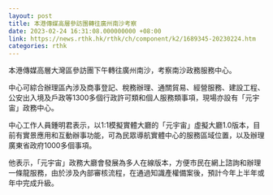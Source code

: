 ```yaml
---
layout: post
title: 本港傳媒高層參訪團轉往廣州南沙考察
date: 2023-02-24 16:31:08.000000000 +08:00
link: https://news.rthk.hk/rthk/ch/component/k2/1689345-20230224.htm
categories: rthk
---
```


本港傳媒高層大灣區參訪團下午轉往廣州南沙，考察南沙政務服務中心。

中心可綜合辦理區內涉及商事登記、稅務辦理、通關貿易、經營服務、建設工程、公安出入境及戶政等1300多個行政許可類和個人服務類事項，現場亦設有「元宇宙」政務中心。

中心工作人員鍾明君表示，以1:1模擬實體大廳的「元宇宙」虛擬大廳1.0版本，目前有實景應用和互動辦事功能，可為民眾導航實體中心的服務區域位置，以及辦理廣東省政府1000多個事項。

他表示，「元宇宙」政務大廳會發展為多人在線版本，方便市民在網上諮詢和辦理一條龍服務，由於涉及內部審核流程，在通過知識產權備案後，預計今年上半年或年中完成升級。
